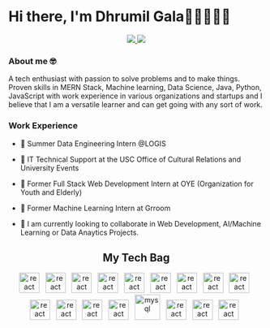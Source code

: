 # Hi there, I'm Dhrumil Gala👋🏼👨🏻‍💻

<p align='center'>
  <a href='mailto:dgala@usc.edu' target="_blank">
      <img src='https://img.shields.io/badge/-dgala@usc.edu-c14438?style=flat&logo=Gmail&logoColor=white&link=mailto:dgala@usc.edu'>
  </a>
  <a href='https://www.linkedin.com/in/dhrumilgala/' target="_blank">
      <img src='https://img.shields.io/badge/-DhrumilGala2b1?style=flat&logo=Linkedin&logoColor=white&link=https://www.linkedin.com/in/dhrumilgala/'>
  </a>
  
<!-- [![Gmail Badge](https://img.shields.io/badge/-dgala@usc.edu-c14438?style=flat&logo=Gmail&logoColor=white&link=mailto:dgala@usc.edu)](mailto:dgala@usc.edu)
[![Linkedin Badge](https://img.shields.io/badge/-DhrumilGala-0072b1?style=flat&logo=Linkedin&logoColor=white&link=https://www.linkedin.com/in/dhrumilgala/)](https://www.linkedin.com/in/dhrumilgala/)  -->
</p>

### About me 🤓
A tech enthusiast with passion to solve problems and to make things. Proven skills in MERN Stack, Machine learning, Data Science, Java, Python, JavaScript with work experience in various organizations and startups and I believe that I am a versatile learner and can get going with any sort of work.

### Work Experience
- 💼 Summer Data Engineering Intern @LOGIS 

- 💼 IT Technical Support at the USC Office of Cultural Relations and University Events 

- 💼 Former Full Stack Web Development Intern at OYE (Organization for Youth and Elderly)

- 💼 Former Machine Learning Intern at Grroom

- 🌱  I am currently looking to collaborate in Web Development, AI/Machine Learning or Data Anaytics Projects.

<h2 align='center'> My Tech Bag </h2>
<p align='center'>
<img src="https://seeklogo.com/images/C/c-logo-43CE78FF9C-seeklogo.com.png" alt="react" width="40" height="40"/> &nbsp;
<img src="https://www.vectorlogo.zone/logos/w3_html5/w3_html5-icon.svg" alt="react" width="40" height="40"/> &nbsp;
<img src="https://firebasestorage.googleapis.com/v0/b/soham-dave08.appspot.com/o/Logo%2FCSS%20logo%20Soham.png?alt=media&token=f585e144-c8a3-401d-8172-7be92123dd31" alt="react" width="40" height="40"/> &nbsp;
<img src="https://seeklogo.com/images/J/javascript-js-logo-2949701702-seeklogo.com.png" alt="react" width="40" height="40"/> &nbsp;
<img src="https://www.vectorlogo.zone/logos/getbootstrap/getbootstrap-icon.svg" alt="react" width="40" height="40"/> &nbsp;
<img src="https://www.vectorlogo.zone/logos/vuejs/vuejs-icon.svg" alt="react" width="40" height="40"/> &nbsp;
  <img src="https://www.vectorlogo.zone/logos/reactjs/reactjs-icon.svg" alt="react" width="40" height="40"/> &nbsp;
<img src="https://www.vectorlogo.zone/logos/nodejs/nodejs-icon.svg" alt="react" width="40" height="40"/> &nbsp;
<img src="https://firebasestorage.googleapis.com/v0/b/soham-dave08.appspot.com/o/Logo%2Fexpressjs.svg?alt=media&token=efd0ead3-8ca1-4616-a249-b0950728376b" alt="react" width="40" height="40"/> &nbsp;
<img src="https://www.vectorlogo.zone/logos/mongodb/mongodb-icon.svg" alt="react" width="40" height="40"/> &nbsp;
<img src="https://www.vectorlogo.zone/logos/mysql/mysql-icon.svg" alt="react" width="40" height="40"/> &nbsp;
<img src="https://www.vectorlogo.zone/logos/redis/redis-icon.svg" alt="react" width="40" height="40"/> &nbsp;
<img src="https://www.vectorlogo.zone/logos/firebase/firebase-icon.svg" alt="react" width="40" height="40"/> &nbsp;
<img src='https://www.vectorlogo.zone/logos/mysql/mysql-horizontal.svg' height=50 width=50 alt='mysql' /> &nbsp;
<img src="https://www.vectorlogo.zone/logos/git-scm/git-scm-icon.svg" alt="react" width="40" height="40"/> &nbsp;
<img src="https://www.vectorlogo.zone/logos/github/github-icon.svg" alt="react" width="40" height="40"/> &nbsp;
<img src="https://seeklogo.com/images/V/visual-studio-code-logo-284BC24C39-seeklogo.com.png" alt="react" width="40" height="40"/> &nbsp;
<br>
</p>



